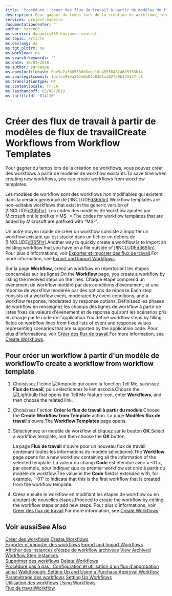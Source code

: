 ```yaml
---
title: 'Procédure : créer des flux de travail à partir de modèles de flux de travail | Microsoft Docs'
description: Pour gagner du temps lors de la création de workflows, vous pouvez créer des workflows à partir de modèles de workflow existants.
services: project-madeira
documentationcenter: ''
author: SorenGP
ms.service: dynamics365-business-central
ms.topic: article
ms.devlang: na
ms.tgt_pltfrm: na
ms.workload: na
ms.search.keywords: ''
ms.date: 10/01/2018
ms.author: sgroespe
ms.openlocfilehash: 0ae5a7a308568dd8ede10c485564824685963bf4
ms.sourcegitcommit: 1bcfaa99ea302e6b84b8361ca02730b135557fc1
ms.translationtype: HT
ms.contentlocale: fr-CA
ms.lasthandoff: 03/08/2019
ms.locfileid: "814110"
---
```

# <a name="create-workflows-from-workflow-templates"></a><span data-ttu-id="40f0d-103">Créer des flux de travail à partir de modèles de flux de travail</span><span class="sxs-lookup"><span data-stu-id="40f0d-103">Create Workflows from Workflow Templates</span></span>
<span data-ttu-id="40f0d-104">Pour gagner du temps lors de la création de workflows, vous pouvez créer des workflows à partir de modèles de workflow existants.</span><span class="sxs-lookup"><span data-stu-id="40f0d-104">To save time when creating new workflows, you can create workflows from workflow templates.</span></span>  

 <span data-ttu-id="40f0d-105">Les modèles de workflow sont des workflows non modifiables qui existent dans la version générique de [!INCLUDE[d365fin](includes/d365fin_md.md)].</span><span class="sxs-lookup"><span data-stu-id="40f0d-105">Workflow templates are non-editable workflows that exist in the generic version of [!INCLUDE[d365fin](includes/d365fin_md.md)].</span></span> <span data-ttu-id="40f0d-106">Les codes des modèles de workflow ajoutés par Microsoft ont le préfixe « MS- ».</span><span class="sxs-lookup"><span data-stu-id="40f0d-106">The codes for workflow templates that are added by Microsoft are prefixed with “MS-“.</span></span>  

 <span data-ttu-id="40f0d-107">Un autre moyen rapide de créer un workflow consiste à importer un workflow existant qui est stocké dans un fichier en dehors de [!INCLUDE[d365fin](includes/d365fin_md.md)].</span><span class="sxs-lookup"><span data-stu-id="40f0d-107">Another way to quickly create a workflow is to import an existing workflow that you have on a file outside of [!INCLUDE[d365fin](includes/d365fin_md.md)].</span></span> <span data-ttu-id="40f0d-108">Pour plus d'informations, voir [Exporter et importer des flux de travail](across-how-to-export-and-import-workflows.md).</span><span class="sxs-lookup"><span data-stu-id="40f0d-108">For more information, see [Export and Import Workflows](across-how-to-export-and-import-workflows.md).</span></span>  

<span data-ttu-id="40f0d-109">Sur la page **Workflow**, créez un workflow en répertoriant les étapes concernées sur les lignes.</span><span class="sxs-lookup"><span data-stu-id="40f0d-109">On the **Workflow** page, you create a workflow by listing the involved steps on the lines.</span></span> <span data-ttu-id="40f0d-110">Chaque étape comprend un événement de workflow modéré par des conditions d'événement, et une réponse de workflow modérée par des options de réponse.</span><span class="sxs-lookup"><span data-stu-id="40f0d-110">Each step consists of a workflow event, moderated by event conditions, and a workflow response, moderated by response options.</span></span> <span data-ttu-id="40f0d-111">Définissez les phases de workflow en renseignez les champs des lignes de workflow à partir de listes fixes de valeurs d'événement et de réponse qui sont les scénarios pris en charge par le code de l'application.</span><span class="sxs-lookup"><span data-stu-id="40f0d-111">You define workflow steps by filling fields on workflow lines from fixed lists of event and response values representing scenarios that are supported by the application code.</span></span> <span data-ttu-id="40f0d-112">Pour plus d'informations, voir [Créer des flux de travail](across-how-to-create-workflows.md).</span><span class="sxs-lookup"><span data-stu-id="40f0d-112">For more information, see [Create Workflows](across-how-to-create-workflows.md).</span></span>  

## <a name="to-create-a-workflow-from-workflow-template"></a><span data-ttu-id="40f0d-113">Pour créer un workflow à partir d'un modèle de workflow</span><span class="sxs-lookup"><span data-stu-id="40f0d-113">To create a workflow from workflow template</span></span>  
1.  <span data-ttu-id="40f0d-114">Choisissez l'icône ![Ampoule qui ouvre la fonction Tell Me](media/ui-search/search_small.png "Dites-moi ce que vous voulez faire"), saisissez **Flux de travail**, puis sélectionnez le lien associé.</span><span class="sxs-lookup"><span data-stu-id="40f0d-114">Choose the ![Lightbulb that opens the Tell Me feature](media/ui-search/search_small.png "Tell me what you want to do") icon, enter **Workflows**, and then choose the related link.</span></span>  
2.  <span data-ttu-id="40f0d-115">Choisissez l'action **Créer le flux de travail à partir du modèle**.</span><span class="sxs-lookup"><span data-stu-id="40f0d-115">Choose the **Create Workflow from Template** action.</span></span> <span data-ttu-id="40f0d-116">La page **Modèles flux de travail** s'ouvre.</span><span class="sxs-lookup"><span data-stu-id="40f0d-116">The **Workflow Templates** page opens.</span></span>  
3.  <span data-ttu-id="40f0d-117">Sélectionnez un modèle de workflow et cliquez sur le bouton **OK**.</span><span class="sxs-lookup"><span data-stu-id="40f0d-117">Select a workflow template, and then choose the **OK** button.</span></span>  

     <span data-ttu-id="40f0d-118">La page **Flux de travail** s'ouvre pour un nouveau flux de travail contenant toutes les informations du modèle sélectionné.</span><span class="sxs-lookup"><span data-stu-id="40f0d-118">The **Workflow** page opens for a new workflow containing all the information of the selected template.</span></span> <span data-ttu-id="40f0d-119">La valeur du champ **Code** est étendue avec « -01 », par exemple, pour indiquer que ce premier workflow est créé à partir du modèle de workflow.</span><span class="sxs-lookup"><span data-stu-id="40f0d-119">The value in the **Code** field is extended with, for example, “-01” to indicate that this is the first workflow that is created from the workflow template.</span></span>  
4.  <span data-ttu-id="40f0d-120">Créez ensuite le workflow en modifiant les étapes de workflow ou en ajoutant de nouvelles étapes.</span><span class="sxs-lookup"><span data-stu-id="40f0d-120">Proceed to create the workflow by editing the workflow steps or add new steps.</span></span> <span data-ttu-id="40f0d-121">Pour plus d'informations, voir [Créer des flux de travail](across-how-to-create-workflows.md).</span><span class="sxs-lookup"><span data-stu-id="40f0d-121">For more information, see [Create Workflows](across-how-to-create-workflows.md).</span></span>  

## <a name="see-also"></a><span data-ttu-id="40f0d-122">Voir aussi</span><span class="sxs-lookup"><span data-stu-id="40f0d-122">See Also</span></span>  
 <span data-ttu-id="40f0d-123">[Créer des workflows](across-how-to-create-workflows.md) </span><span class="sxs-lookup"><span data-stu-id="40f0d-123">[Create Workflows](across-how-to-create-workflows.md) </span></span>  
 <span data-ttu-id="40f0d-124">[Exporter et importer des workflows](across-how-to-export-and-import-workflows.md) </span><span class="sxs-lookup"><span data-stu-id="40f0d-124">[Export and Import Workflows](across-how-to-export-and-import-workflows.md) </span></span>  
 <span data-ttu-id="40f0d-125">[Afficher des instances d'étape de workflow archivées](across-how-to-view-archived-workflow-step-instances.md) </span><span class="sxs-lookup"><span data-stu-id="40f0d-125">[View Archived Workflow Step Instances](across-how-to-view-archived-workflow-step-instances.md) </span></span>  
 <span data-ttu-id="40f0d-126">[Supprimer des workflows](across-how-to-delete-workflows.md) </span><span class="sxs-lookup"><span data-stu-id="40f0d-126">[Delete Workflows](across-how-to-delete-workflows.md) </span></span>  
 <span data-ttu-id="40f0d-127">[Procédure pas à pas : Configuration et utilisation d'un flux d'approbation achat](walkthrough-setting-up-and-using-a-purchase-approval-workflow.md) </span><span class="sxs-lookup"><span data-stu-id="40f0d-127">[Walkthrough: Setting Up and Using a Purchase Approval Workflow](walkthrough-setting-up-and-using-a-purchase-approval-workflow.md) </span></span>  
 <span data-ttu-id="40f0d-128">[Paramétrage des workflows](across-set-up-workflows.md) </span><span class="sxs-lookup"><span data-stu-id="40f0d-128">[Setting Up Workflows](across-set-up-workflows.md) </span></span>  
 <span data-ttu-id="40f0d-129">[Utilisation des workflows](across-use-workflows.md) </span><span class="sxs-lookup"><span data-stu-id="40f0d-129">[Using Workflows](across-use-workflows.md) </span></span>  
 [<span data-ttu-id="40f0d-130">Flux de travail</span><span class="sxs-lookup"><span data-stu-id="40f0d-130">Workflow</span></span>](across-workflow.md)   
